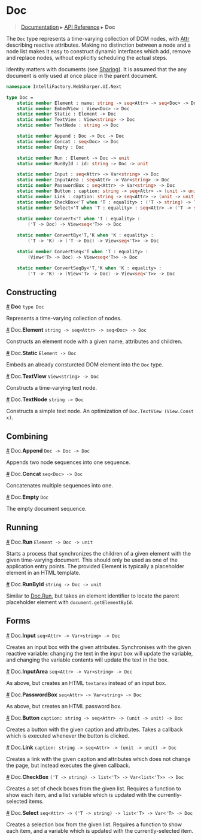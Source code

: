 # Doc
> [Documentation](../README.md) ▸ [API Reference](API.md) ▸ **Doc**

The `Doc` type represents a time-varying collection of DOM nodes,
with [Attr](Attr.md) describing reactive attributes.  Making no distinction
between a node and a node list makes it easy to construct dynamic interfaces
which add, remove and replace nodes, without explicitly scheduling the
actual steps.

Identity  matters with documents (see [Sharing](Sharing.md)). It is assumed that
the any document is only used at once place in the parent document.

```fsharp
namespace IntelliFactory.WebSharper.UI.Next

type Doc =
    static member Element : name: string -> seq<Attr> -> seq<Doc> -> Doc
    static member EmbedView : View<Doc> -> Doc
    static member Static : Element -> Doc
    static member TextView : View<string> -> Doc
    static member TextNode : string -> Doc

    static member Append : Doc -> Doc -> Doc
    static member Concat : seq<Doc> -> Doc
    static member Empty : Doc

    static member Run : Element -> Doc -> unit
    static member RunById : id: string -> Doc -> unit

    static member Input : seq<Attr> -> Var<string> -> Doc
    static member InputArea : seq<Attr> -> Var<string> -> Doc
    static member PasswordBox : seq<Attr> -> Var<string> -> Doc
    static member Button : caption: string -> seq<Attr> -> (unit -> unit) -> Doc
    static member Link : caption: string -> seq<Attr> -> (unit -> unit) -> Doc
    static member CheckBox<'T when 'T : equality> : ('T -> string) -> list<'T> -> Var<list<'T>> -> Doc
    static member Select<'T when 'T : equality> : seq<Attr> -> ('T -> string) -> list<'T> -> Var<'T> -> Doc
    
    static member Convert<'T when 'T : equality> :
        ('T -> Doc) -> View<seq<'T>> -> Doc

    static member ConvertBy<'T,'K when 'K : equality> :
        ('T -> 'K) -> ('T -> Doc) -> View<seq<'T>> -> Doc

    static member ConvertSeq<'T when 'T : equality> :
        (View<'T> -> Doc) -> View<seq<'T>> -> Doc

    static member ConvertSeqBy<'T,'K when 'K : equality> :
        ('T -> 'K) -> (View<'T> -> Doc) -> View<seq<'T>> -> Doc

```

## Constructing

<a name="Doc" href="#Doc">#</a> **Doc** `type Doc`

Represents a time-varying collection of nodes.

<a name="Element" href="#Element">#</a> Doc.**Element** `string -> seq<Attr> -> seq<Doc> -> Doc`

Constructs an element node with a given name, attributes and children.

<a name="Static" href="#Static">#</a> Doc.**Static** `Element -> Doc`

Embeds an already consturcted DOM element into the `Doc` type.

<a name="TextView" href="#TextView">#</a> Doc.**TextView** `View<string> -> Doc`

Constructs a time-varying text node.

<a name="TextNode" href="#TextNode">#</a> Doc.**TextNode** `string -> Doc`

Constructs a simple text node. An optimization of `Doc.TextView (View.Const x)`.

## Combining

<a name="Append" href="#Append">#</a> Doc.**Append** `Doc -> Doc -> Doc`

Appends two node sequences into one sequence. 

<a name="Concat" href="#Concat">#</a> Doc.**Concat** `seq<Doc> -> Doc`

Concatenates multiple sequences into one.

<a name="Empty" href="#Empty">#</a> Doc.**Empty** `Doc`

The empty document sequence.

## Running

<a name="Run" href="#Run">#</a> Doc.**Run** `Element -> Doc -> unit`

Starts a process that synchronizes the children of a given element with
the given time-varying document.  This should only be used as one of the
application entry points.  The provided Element is typically a placeholder
element in an HTML template.

<a name="RunById" href="#RunById">#</a> Doc.**RunById** `string -> Doc -> unit`

Similar to <a href="#Run">Doc.Run</a>, but takes an element identifier
to locate the parent placeholder element with `document.getElementById`.

## Forms

<a name="Input" href="#Input">#</a> Doc.**Input** `seq<Attr> -> Var<string> -> Doc`

Creates an input box with the given attributes. Synchronises with the given reactive variable: changing the text in the input box will update the variable, and changing the variable contents will update the text in the box.


<a name="InputArea" href="#InputArea">#</a> Doc.**InputArea** `seq<Attr> -> Var<string> -> Doc`

As above, but creates an HTML `textarea` instead of an input box.


<a name="PasswordBox" href="#PasswordBox">#</a> Doc.**PasswordBox** `seq<Attr> -> Var<string> -> Doc`

As above, but creates an HTML password box.

<a name="Button" href="#Button">#</a> Doc.**Button** `caption: string -> seq<Attr> -> (unit -> unit) -> Doc`

Creates a button with the given caption and attributes. Takes a callback which is executed whenever the button is clicked.

<a name="Link" href="#Link">#</a> Doc.**Link** `caption: string -> seq<Attr> -> (unit -> unit) -> Doc`

Creates a link with the given caption and attributes which does not change the page, but instead executes the given callback.

<a name="CheckBox" href="#CheckBox">#</a> Doc.**CheckBox** `('T -> string) -> list<'T> -> Var<list<'T>> -> Doc`

Creates a set of check boxes from the given list. Requires a function to show each item, and a list variable which is updated with the currently-selected items.

<a name="Select" href="#Select">#</a> Doc.**Select** `seq<Attr> -> ('T -> string) -> list<'T> -> Var<'T> -> Doc`

Creates a selection box from the given list. Requires a function to show each item, and a variable which is updated with the currently-selected item.




